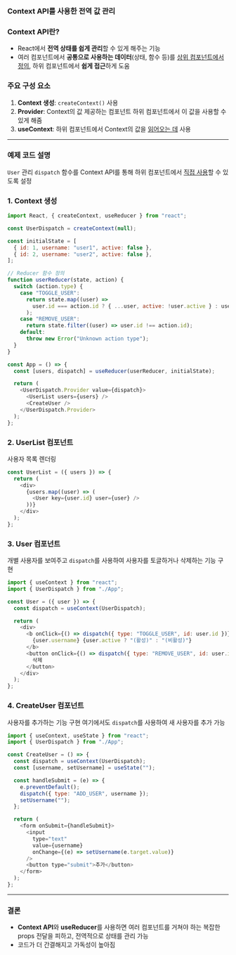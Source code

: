 ### Context API를 사용한 전역 값 관리

### Context API란?

- React에서 **전역 상태를 쉽게 관리**할 수 있게 해주는 기능
- 여러 컴포넌트에서 **공통으로 사용하는 데이터**(상태, 함수 등)를 <U>상위 컴포넌트에서 정의</U>, 하위 컴포넌트에서 **쉽게 접근**하게 도움

### 주요 구성 요소

1. **Context 생성**:
   `createContext()` 사용
2. **Provider**:
   Context의 값 제공하는 컴포넌트
   하위 컴포넌트에서 이 값을 사용할 수 있게 해줌
3. **useContext**:
   하위 컴포넌트에서 Context의 값을 <u>읽어오는 데</u> 사용

---

### 예제 코드 설명

`User` 관리
`dispatch` 함수를 Context API를 통해 하위 컴포넌트에서 <u>직접 사용</u>할 수 있도록 설정

### 1. Context 생성

```js
import React, { createContext, useReducer } from "react";

const UserDispatch = createContext(null);

const initialState = [
  { id: 1, username: "user1", active: false },
  { id: 2, username: "user2", active: false },
];

// Reducer 함수 정의
function userReducer(state, action) {
  switch (action.type) {
    case "TOGGLE_USER":
      return state.map((user) =>
        user.id === action.id ? { ...user, active: !user.active } : user
      );
    case "REMOVE_USER":
      return state.filter((user) => user.id !== action.id);
    default:
      throw new Error("Unknown action type");
  }
}

const App = () => {
  const [users, dispatch] = useReducer(userReducer, initialState);

  return (
    <UserDispatch.Provider value={dispatch}>
      <UserList users={users} />
      <CreateUser />
    </UserDispatch.Provider>
  );
};
```

### 2. UserList 컴포넌트

사용자 목록 렌더링

```js
const UserList = ({ users }) => {
  return (
    <div>
      {users.map((user) => (
        <User key={user.id} user={user} />
      ))}
    </div>
  );
};
```

### 3. User 컴포넌트

개별 사용자를 보여주고 `dispatch`를 사용하여 사용자를 토글하거나 삭제하는 기능 구현

```js
import { useContext } from "react";
import { UserDispatch } from "./App";

const User = ({ user }) => {
  const dispatch = useContext(UserDispatch);

  return (
    <div>
      <b onClick={() => dispatch({ type: "TOGGLE_USER", id: user.id })}>
        {user.username} {user.active ? "(활성)" : "(비활성)"}
      </b>
      <button onClick={() => dispatch({ type: "REMOVE_USER", id: user.id })}>
        삭제
      </button>
    </div>
  );
};
```

### 4. CreateUser 컴포넌트

사용자를 추가하는 기능 구현
여기에서도 `dispatch`를 사용하여 새 사용자를 추가 가능

```js
import { useContext, useState } from "react";
import { UserDispatch } from "./App";

const CreateUser = () => {
  const dispatch = useContext(UserDispatch);
  const [username, setUsername] = useState("");

  const handleSubmit = (e) => {
    e.preventDefault();
    dispatch({ type: "ADD_USER", username });
    setUsername("");
  };

  return (
    <form onSubmit={handleSubmit}>
      <input
        type="text"
        value={username}
        onChange={(e) => setUsername(e.target.value)}
      />
      <button type="submit">추가</button>
    </form>
  );
};
```

---

### 결론

- **Context API**와 **useReducer**를 사용하면 여러 컴포넌트를 거쳐야 하는 복잡한 props 전달을 피하고, 전역적으로 상태를 관리 가능
- 코드가 더 간결해지고 가독성이 높아짐
